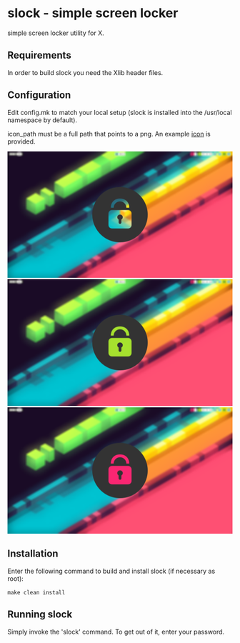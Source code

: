 slock - simple screen locker
============================
simple screen locker utility for X. 


Requirements
------------
In order to build slock you need the Xlib header files.

Configuration
-------------
Edit config.mk to match your local setup (slock is installed into
the /usr/local namespace by default).

icon_path must be a full path that points to a png.
An example [icon](icon.png) is provided.

![Example1](img/example1.png)
![Example2](img/example2.png)
![Example3](img/example3.png)

Installation
------------
Enter the following command to build and install slock
(if necessary as root):

    make clean install


Running slock
-------------
Simply invoke the 'slock' command. To get out of it, enter your password.
